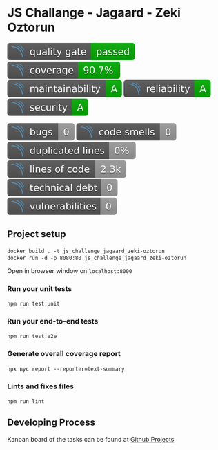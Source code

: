 # JS Challange - Jagaard - Zeki Oztorun

![Quality Gate](/public/sonarqube/quality-gate.svg "quality-gate") 
![Coverage](/public/sonarqube/coverage.svg "coverage") 
![Maintainability](/public/sonarqube/maintainability.svg "maintainability") 
![Reliability](/public/sonarqube/reliability.svg "reliability") 
![Security](/public/sonarqube/security.svg "security") 

![Bugs](/public/sonarqube/bugs.svg "bugs") 
![Code Smells](/public/sonarqube/code-smells.svg "code-smells") 
![Duplicated Lines](/public/sonarqube/duplicated.svg "duplicated") 
![Lines](/public/sonarqube/lines.svg "lines") 
![Technical Debt](/public/sonarqube/tech-debt.svg "tech-debt") 
![Vulnerabilities](/public/sonarqube/vulnerabilities.svg "vulnerabilities") 
## Project setup
```
docker build . -t js_challenge_jagaard_zeki-oztorun
docker run -d -p 8080:80 js_challenge_jagaard_zeki-oztorun
```
Open in browser window on `localhost:8000`

### Run your unit tests
```
npm run test:unit
```

### Run your end-to-end tests
```
npm run test:e2e
```

### Generate overall coverage report
```
npx nyc report --reporter=text-summary
```

### Lints and fixes files
```
npm run lint
```

## Developing Process

Kanban board of the tasks can be found at [Github Projects](https://github.com/zoztorun/js_challenge_jagaad_zeki-oztorun/projects/1)